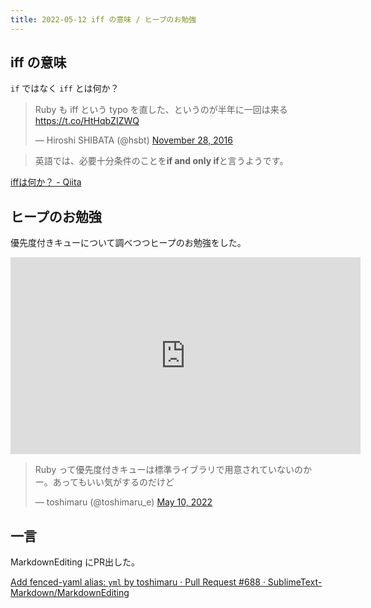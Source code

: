 ```yaml
---
title: 2022-05-12 iff の意味 / ヒープのお勉強
---
```


## iff の意味

`if` ではなく `iff` とは何か？

<blockquote class="twitter-tweet"><p lang="ja" dir="ltr">Ruby も iff という typo を直した、というのが半年に一回は来る <a href="https://t.co/HtHqbZIZWQ">https://t.co/HtHqbZIZWQ</a></p>&mdash; Hiroshi SHIBATA (@hsbt) <a href="https://twitter.com/hsbt/status/803029203968851969?ref_src=twsrc%5Etfw">November 28, 2016</a></blockquote> <script async src="https://platform.twitter.com/widgets.js" charset="utf-8"></script>

> 英語では、必要十分条件のことを**if and only if**と言うようです。

[iffは何か？ - Qiita](https://qiita.com/ledsun/items/c46860c120419c7a4251)

## ヒープのお勉強

優先度付きキューについて調べつつヒープのお勉強をした。

<iframe width="560" height="315" src="https://www.youtube.com/embed/pLIajuc31qk" title="YouTube video player" frameborder="0" allow="accelerometer; autoplay; clipboard-write; encrypted-media; gyroscope; picture-in-picture" allowfullscreen></iframe>

<blockquote class="twitter-tweet"><p lang="ja" dir="ltr">Ruby って優先度付きキューは標準ライブラリで用意されていないのかー。あってもいい気がするのだけど</p>&mdash; toshimaru (@toshimaru_e) <a href="https://twitter.com/toshimaru_e/status/1523911895329419265?ref_src=twsrc%5Etfw">May 10, 2022</a></blockquote> <script async src="https://platform.twitter.com/widgets.js" charset="utf-8"></script>

## 一言

MarkdownEditing にPR出した。

[Add fenced-yaml alias: `yml` by toshimaru · Pull Request #688 · SublimeText-Markdown/MarkdownEditing](https://github.com/SublimeText-Markdown/MarkdownEditing/pull/688)

